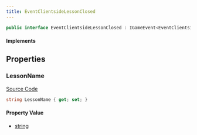 ```yaml
---
title: EventClientsideLessonClosed
---
```


```csharp
public interface EventClientsideLessonClosed : IGameEvent<EventClientsideLessonClosed>
```

#### Implements

## Properties

### LessonName

[Source Code](https://github.com/swiftly-solution/swiftlys2/blob/main/managed/src/SwiftlyS2.Generated/GameEvents/Interfaces/EventClientsideLessonClosed.cs#L21)

```csharp
string LessonName { get; set; }
```

#### Property Value

- [string](https://learn.microsoft.com/dotnet/api/system.string)

